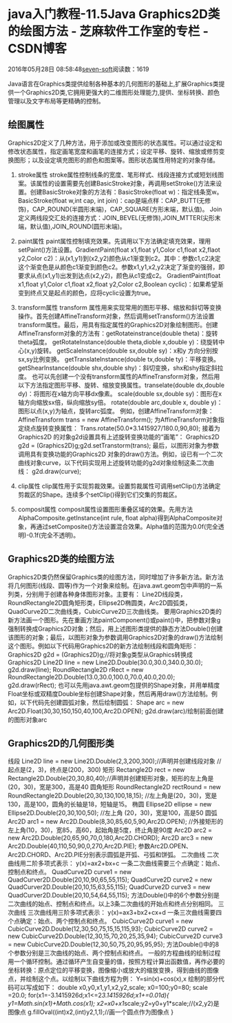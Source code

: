 
# java入门教程-11.5Java Graphics2D类的绘图方法 -  芝麻软件工作室的专栏 - CSDN博客


2016年05月28日 08:58:48[seven-soft](https://me.csdn.net/softn)阅读数：1619


Java语言在Graphics类提供绘制各种基本的几何图形的基础上,扩展Graphics类提供一个Graphics2D类,它拥用更强大的二维图形处理能力,提供、坐标转换、颜色管理以及文字布局等更精确的控制。
## 绘图属性
Graphics2D定义了几种方法，用于添加或改变图形的状态属性。可以通过设定和修改状态属性，指定画笔宽度和画笔的连接方式；设定平移、旋转、缩放或修剪变换图形；以及设定填充图形的颜色和图案等。图形状态属性用特定的对象存储。
1. stroke属性
stroke属性控制线条的宽度、笔形样式、线段连接方式或短划线图案。该属性的设置需要先创建BasicStroke对象，再调用setStroke()方法来设置。创建BasicStroke对象的方法有：BasicStroke(float w)：指定线条宽w。
BasicStroke(float w,int cap, int join)：cap是端点样：CAP_BUTT(无修饰)，CAP_ROUND(半圆形末端)，CAP_SQUARE(方形末端，默认值)。
Join定义两线段交汇处的连接方式：JOIN_BEVEL(无修饰),JOIN_MTTER(尖形末端，默认值),JOIN_ROUND(圆形末端)。

2. paint属性
paint属性控制填充效果。先调用以下方法确定填充效果，理用setPaint()方法设置。GradientPaint(float x1,float y1,Color c1,float x2,flaot y2,Color c2)：从(x1,y1)到(x2,y2)颜色从c1渐变到c2。其中：参数c1,c2决定这个渐变色是从颜色c1渐变到颜色c2。参数x1,y1,x2,y2决定了渐变的强弱，即要求从点(x1,y1)出发到达点(x2,y2)，颜色从c1变成c2。
GradientPaint(float x1,float y1,Color c1,float x2,float y2,Color c2,Boolean cyclic)：如果希望渐变到终点又是起点的颜色，应将cyclic设置为true。
3. transform属性
transform 属性用来实现常用的图形平移、缩放和斜切等变换操作。首先创建AffineTransform对象，然后调用setTransform()方法设置transform属性。最后，用具有指定属性的Graphics2D对象绘制图形。创建AffineTransform对象的方法有：getRotateinstrance(double theta)：旋转theta弧度。
getRotateInstance(double theta,dioble x,double y)：绕旋转中心(x,y)旋转。
getScaleInstance(double sx,double sy)：x和y 方向分别按sx,sy比例变换。
getTranslateInstance(double tx,double ty)：平移变换。
getShearInstance(double shx,double shy)：斜切变换，shx和shy指定斜拉度。
也可以先创建一个没有transform属性的AffineTransform对象，然后用以下方法指定图形平移、旋转、缩放变换属性。transelate(double dx,double dy)：将图形在x轴方向平移dx像素。
scale(double sx,double sy)：图形在x轴方向缩放sx倍，纵向缩放sy倍。
rotate(double arc,double x, double y)：图形以点(x,y)为轴点，旋转arc弧度。
例如，创建AffineTransform对象：
AffineTransform trans = new AffineTransform();
为AffineTransform对象指定绕点旋转变换属性：
Trans.rotate(50.0*3.1415927/180.0,90,80);
接着为Graphics2D 的对象g2d设置具有上述旋转变换功能的“画笔”：
Graphics2D g2d = (Graphics2D)g;g2d.setTranstorm(trans);
最后，以图形对象为参数调用具有变换功能的Graphics2D 对象的draw()方法。例如，设已有一个二次曲线对象curve，以下代码实现用上述旋转功能的g2d对象绘制这条二次曲线：
g2d.draw(curve);
4. clip属性
clip属性用于实现剪裁效果。设置剪裁属性可调用setClip()方法确定剪裁区的Shape。连续多个setClip()得到它们交集的剪裁区。
5. composit属性
composit属性设置图形重叠区域的效果。先用方法AlphaComposite.getInstance(int rule, float alpha)得到AlphaComposite对象，再通过setComposite()方法设置混合效果。Alpha值的范围为0.0f(完全透明)-0.1f(完全不透明)。
## Graphics2D类的绘图方法
Graphics2D类仍然保留Graphics类的绘图方法，同时增加了许多新方法。新方法将几何图形(线段、圆等)作为一个对象来绘制。在java.awt.geom包中声明的一系列类，分别用于创建各种身体图形对象。主要有：
Line2D线段类，RoundRectangle2D圆角矩形类，Ellipse2D椭圆类，Arc2D圆弧类，QuadCurve2D二次曲线类，CubicCurve2D三次曲线类。
要用Graphics2D类的新方法画一个图形。先在重画方法paintComponent()或paint()中，把参数对象g强制转换成Graphics2D对象；然后，用上述图形类提供的静态方法Double()创建该图形的对象；最后，以图形对象为参数调用Graphics2D对象的draw()方法绘制这个图形。例如以下代码用Graphics2D的新方法绘制线段和圆角矩形：
Graphics2D g2d = (Graphics2D)g;//将对象g类型从Graphics转换成Graphics2D
Line2D line = new Line2D.Double(30.0,30.0,340.0,30.0);
g2d.draw(line);
RoundRectangle2D rRect = new RoundRectangle2D.Double(13.0,30.0,100.0,70.0,40.0,20.0);
g2d.draw(rRect);
也可以先用java.awt.geom包提供的Shape对象，并用单精度Float坐标或双精度Double坐标创建Shape对象，然后再用draw()方法绘制。例如，以下代码先创建圆弧对象，然后绘制圆弧：
Shape arc = new Arc2D.Float(30,30,150,150,40,100,Arc2D.OPEN);
g2d.draw(arc)/绘制前面创建的图形对象arc
## Graphics2D的几何图形类
线段
Line2D line = new Line2D.Double(2,3,200,300);//声明并创建线段对象
//起点是(2，3)，终点是(200，300)
矩形
Rectangle2D rect = new Rectangle2D.Double(20,30,80,40);//声明并创建矩形对象，矩形的左上角是(20，30)，宽是300，高是40
圆角矩形
RoundRectangle2D rectRound = new RoundRectangle2D.Double(20,30,130,100,18,15);
//左上角是(20，30)，宽是130，高是100，圆角的长轴是18，短轴是15。
椭圆
Ellipse2D ellipse = new Ellipse2D.Double(20,30,100,50);
//左上角 (20，30)，宽是100，高是50
圆弧
Arc2D arc1 = new Arc2D.Double(8,30,85,60,5,90,Arc2D.OPEN);
//外接矩形的左上角(10，30)，宽85，高60，起始角是5度，终止角是90度
Arc2D arc2 = new Arc2D.Double(20,65,90,70,0,180,Arc2D.CHORD);
Arc2D arc3 = new Arc2D.Double(40,110,50,90,0,270,Arc2D.PIE);
参数Arc2D.OPEN、Arc2D.CHORD、Arc2D.PIE分别表示圆弧是开弧、弓弧和饼弧。
二次曲线
二次曲线用二阶多项式表示：
y(x)=ax2+bx+c
一条二次曲线需要三个点确定：始点、控制点和终点。
QuadCurve2D curve1 = new QuadCurver2D.Double(20,10,90,65,55,115);
QuadCurve2D curve2 = new QuadCurver2D.Double(20,10,15,63,55,115);
QuadCurve2D curve3 = new QuadCurver2D.Double(20,10,54,64,55,115);
方法Double()中的6个参数分别是二次曲线的始点、控制点和终点。以上3条二次曲线的开始点和终点分别相同。
三次曲线
三次曲线用三阶多项式表示：
y(x)=ax3+bx2+cx+d
一条三次曲线需要四个点确定：始点、两个控制点和终点。
CubicCurve2D curve1 = new CubicCurve2D.Double(12,30,50,75,15,15,115,93);
CubicCurve2D curve2 = new CubicCurve2D.Double(12,30,15,70,20,25,35,94);
CubicCurve2D curve3 = new CubicCurve2D.Double(12,30,50,75,20,95,95,95);
方法Double()中的8个参数分别是三次曲线的始点、两个控制点和终点。
一般的方程曲线的绘制过程用一个循环控制。通过循环产生自变量的值，按照方程计算出函数值，再作必要的坐标转换：原点定位的平移变换，图像缩小或放大的缩放变换，得到曲线的图像点，并绘制这个点。以绘制以下曲线方程为例：
Y=sin(x)+cos(x),x
绘制的部分代码可以写成如下：
double x0,y0,x1,y1,x2,y2,scale;
x0=100;y0=80;
scale =20.0;
for(x1=-3.1415926d;x1<=2*3.1415926d;x1+=0.01d){
y1=Math.sin(x1)+Math.cos(x1);
x2=x0+x1*scale;y2=y0+y1*scale;//(x2,y2)是图像点
g.fillOval((int)x2,(int)y2,1,1);//画一个圆点作为图像点
}

